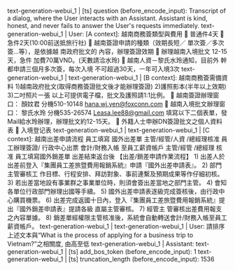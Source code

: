 text-generation-webui_1  | [ts] question (before_encode_input): Transcript of a dialog, where the User interacts with an Assistant. Assistant is kind, honest, and never fails to answer the User's requests immediately.
text-generation-webui_1  | User: [A context]: 越南商務簽類型與費用  普通件4天  急件2天(10:00前送抵旅行社)  越南簽證申請的種類（效期⾧短／ 單次簽／多次簽…等），是依據越 南政府批文的 內容，辦理簽證效期  辦理越南入境批文 12-15天，急件 加費70萬VND。(天數請洽水玲)  越南人資－黎氏水玲通知，目前外 幹都申請三個月多次簽，每次入境 不可超過30天，㇐年可入境3次
text-generation-webui_1  | 
text-generation-webui_1  | [B context]: 越南商務簽需備資料 1)越南政府批文(取得商務簽證批文後才能辦理簽證) 2)護照影本(半年以上效期) 3)二吋照片㇐張 以上可提供電子檔，批文及護照請1:1比例。  越南簽證辦理窗口： 顏妏君 分機510-10148 hana.wj.yen@foxconn.com  越南入境批文辦理窗口： 黎氏水玲 分機535-26574 Leasa.lee88@gmail.com 填寫以下二個表單，發Mail給水玲辦理，辦理批文約12-15天。  外籍人士申辦DN簽證批文之個人資料表  入境登记表
text-generation-webui_1  | 
text-generation-webui_1  | [C context]: 越南出差申請流程 員工填寫 國外出差單 主管/經管/人資 /總經理核准 員工辦理簽證/ 行政中心出票 會計/財務入帳 至員工薪資帳戶 主管/經管 /總經理 核准 員工填寫國外銷差單 出差結束返台後 【出差/銷差申請作業流程】 1) 出差人於出差前登入『集團員工差旅暨費用報銷系統』申請『國外出差申請表』。 2) 部門主管審核工 作目標、行程安排、拜訪對象、事前連繫及預期成果等作仔細初核。 3) 若出差當地設有事業群之事業單位時，則須會簽出差當地之部門主管。 4) 會知各單位行政部門辦理出國等手續。 5) 國外出差申請表逐級完成簽核後，由行政中心購買機票。 6) 出差完成返國十日內，登入『集團員工差旅暨費用報銷系統』提出『國外銷差申請表』提請各級 直屬主管審核。 7) 經管主 管審核出差費用報支之內容單據。 8) 銷差單經權限主管核准後，系統會自動轉送會計/財務入帳至員工薪資帳戶。
text-generation-webui_1  | 
text-generation-webui_1  | User: 請排序上述文本與“What is the process of applying for a business trip to Vietnam?”之相關度, 由高至低
text-generation-webui_1  | Assistant: 
text-generation-webui_1  | [ts] add_bos_token (before_encode_input): 1
text-generation-webui_1  | [ts] truncation_length (before_encode_input): 1536